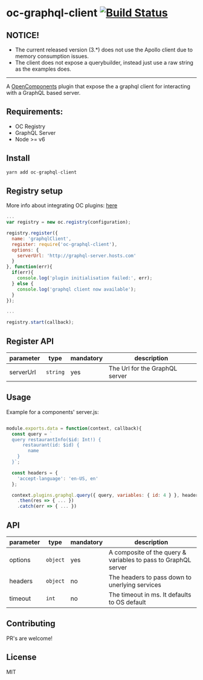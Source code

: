 oc-graphql-client [![Build Status](https://travis-ci.org/opentable/oc-graphql-client.svg?branch=master)](https://travis-ci.org/opentable/oc-graphql-client)
==========

## NOTICE!
- The current released version (3.*) does not use the Apollo client due to memory consumption issues.
- The client does not expose a querybuilder, instead just use a raw string as the examples does.

----

A [OpenComponents](https://github.com/opentable/oc) plugin that expose the a graphql client for interacting with a GraphQL based server.

## Requirements:
- OC Registry
- GraphQL Server
- Node >= v6

## Install

````javascript
yarn add oc-graphql-client
````

## Registry setup

More info about integrating OC plugins: [here](https://github.com/opentable/oc/wiki/Registry#plugins)

````javascript
...
var registry = new oc.registry(configuration);

registry.register({
  name: 'graphqlClient',
  register: require('oc-graphql-client'),
  options: {
    serverUrl: 'http://graphql-server.hosts.com'
  }
}, function(err){
  if(err){
    console.log('plugin initialisation failed:', err);
  } else {
    console.log('graphql client now available');
  }
});

...

registry.start(callback);
````


## Register API

|parameter|type|mandatory|description|
|---------|----|---------|-----------|
|serverUrl|`string`|yes|The Url for the GraphQL server|

## Usage

Example for a components' server.js:

````javascript

module.exports.data = function(context, callback){
  const query = `
  query restaurantInfo($id: Int!) {
      restaurant(id: $id) {
        name
    }
  }`;

  const headers = {
    'accept-language': 'en-US, en'
  };

  context.plugins.graphql.query({ query, variables: { id: 4 } }, headers, timeout)
    .then(res => { ... })
    .catch(err => { ... })
````

## API

|parameter|type|mandatory|description|
|---------|----|---------|-----------|
|options|`object`|yes|A composite of the query & variables to pass to GraphQL server|
|headers|`object`|no|The headers to pass down to unerlying services|
|timeout|`int`|no|The timeout in ms. It defaults to OS default |

## Contributing

PR's are welcome!

## License

MIT
